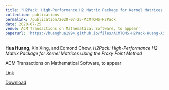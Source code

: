 ```yaml
---
title: "H2Pack: High-Performance H2 Matrix Package for Kernel Matrices Using the Proxy Point Method"
collection: publications
permalink: /publication/2020-07-25-ACMTOMS-H2Pack
date: 2020-07-25
venue: ACM Transactions on Mathematical Software, to appear'
paperurl: 'https://huanghua1994.github.io/files/ACMTOMS-H2Pack-Huang-Xing-Chow.pdf'
---
```

**Hua Huang**, Xin Xing, and Edmond Chow, *H2Pack: High-Performance H2 Matrix Package for Kernel Matrices Using the Proxy Point Method*

ACM Transactions on Mathematical Software, to appear

[Link]()

[Download](https://huanghua1994.github.io/files/ACMTOMS-Huang-Xing-Chow.pdf)


